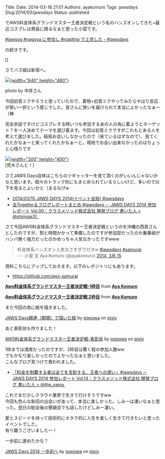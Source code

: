 Title: 
Date: 2014-03-18 21:01
Authors: ayakomuro
Tags:  jawsdays
Slug:2014/03/jawsdays
Status: published


でAWS料金体系グランドマスター王者決定戦という名のハンズオンしてきた+最近コスプレは男装に限るなぁと思った小室です。

[\#jawsug \#nagoya に参加し \#roadtrip で上京した -
\#jawsdays](http://blog.popowa.com/2014/03/jawsug-nagoya-roadtrip-jawsdays.html)



の続きです。





[]





さてバス組は新宿へ。



[![](http://4.bp.blogspot.com/-fn3z8xZrjHg/UyiuJVtCqUI/AAAAAAAAaYo/W0ZGAxGTVWw/s1600/13192918054_7416f015cf_c.jpg){width="640"
height="480"}](http://4.bp.blogspot.com/-fn3z8xZrjHg/UyiuJVtCqUI/AAAAAAAAaYo/W0ZGAxGTVWw/s1600/13192918054_7416f015cf_c.jpg)

photo by 中井さん


今回初音ミクやろうと思っていたので、着物+初音ミクやってみたらやはり反応が笑い一択という感じでした。皆さんに笑いを届けられて本当によかったなぁー（棒



完全余談ですけどコスプレする時いつも参加するあの人の為に着ようとターゲット？を一人決めてテーマを選び着ます。今回は初音ミクですがこれもとある人を考えて選びました。結局お会いしなかったので（来ているはずなので）、見てくれたかなぁーと笑ってくれたかなぁーと。現地でお会い出来なかったのはちょっと心残りです




[![](http://1.bp.blogspot.com/-MN9Pctrc6KY/UyivUXKBh0I/AAAAAAAAaZA/I7Y4QC5eteY/s1600/10000212_10151947145877190_1562113586_n.jpg){width="300"
height="400"}](http://1.bp.blogspot.com/-MN9Pctrc6KY/UyivUXKBh0I/AAAAAAAAaZA/I7Y4QC5eteY/s1600/10000212_10151947145877190_1562113586_n.jpg)  
[荒木さんと！]


さてJAWS
Days自体はこちらのツギャッターを見て頂くのがいいんじゃないかなと思います。個々のトラック別にもまとめられているらしいけど、多いので以下を見るとよいかと（まるなげw



-   [2014/03/15 JAWS DAYS 2014(イベント全般)
    \#jawsdays](http://togetter.com/li/639896)
-   [全Togetter＆ブログレポートまとめ \#jawsdays -- JAWS DAYS 2014
    参加レポート Vol.00｜クラスメソッド株式会社 開発ブログ 書いた人 \>
    @shinyaa31
     ](http://dev.classmethod.jp/cloud/aws/jawsdays2014-unofficial-matome/)







さて今回AWS料金体系グランドマスター王者決定戦というのを沖縄の西島さんとしたのですが、割と時間かかって準備したのですが参加型だったのか裏番組がハンパ無く強力だったのかめっちゃ人気なかったですwww







> 料金体系ハンズオン人気なさすぎワロタw
> [\#jawsdays](https://twitter.com/search?q=%23jawsdays&src=hash)
> [\#samurai](https://twitter.com/search?q=%23samurai&src=hash)  
> --- 小室 文 Aya Komuro (@ayakomuro) [2014, 3月
> 15](https://twitter.com/ayakomuro/statuses/444716024286302208)











資料こちらにアップしておきます。以下のレポジトリにもあります。

-   <https://github.com/aws-samurai>

**[Aws料金体系グランドマスター王者決定戦-1枠目](https://www.slideshare.net/popowa/aws1-32456866 "Aws料金体系グランドマスター王者決定戦-1枠目")**
from **[Aya Komuro](http://www.slideshare.net/popowa)**

**[Aws料金体系グランドマスター王者決定戦
2枠目](https://www.slideshare.net/popowa/aws-2-32456996 "Aws料金体系グランドマスター王者決定戦 2枠目")**
from **[Aya Komuro](http://www.slideshare.net/popowa)**





また今回の為に絵を描きました。  

[JAWS
Days関連（期間）で描いた絵](http://www.pixiv.net/member_illust.php?mode=medium&illust_id=42301129)
by [popowa](http://www.pixiv.net/member.php?id=4845725) on
[pixiv](http://www.pixiv.net/)





あと表彰状も作りました！  

[AWS料金体系グランドマスター王者決定戦-表彰状](http://www.pixiv.net/member_illust.php?mode=medium&illust_id=42314378)
by [popowa](http://www.pixiv.net/member.php?id=4845725) on
[pixiv](http://www.pixiv.net/)

1枠までは満席だったのですが、2枠目は驚く程の参加人数ww  
でもかなり楽しかったのでよかったなぁと思いました。  
こんなブログ見つけて救われました。

-   [「料金を制覇する者は全てを支配する、王者への誘い」\#jawsdays --
    JAWS DAYS 2014 参加レポート Vol.14｜クラスメソッド株式会社
    開発ブログ 書いた人 \>
    @the\_yama ](http://dev.classmethod.jp/cloud/aws/jawsdays2014-14/)

これでまだ少しクラウド業界で生きて行けそうですww  
今回も色んな新旧の出会いがあって、本当に楽しかった。しみーは凄いなぁと思った。翌日の総会後の懇親会でも話したけどしみー凄い。

愛とスピードを持って技術的にオタク的に人生を楽しく生きて行きたいと思ったイベントでした。  
有り難うございましたー！

一歩前に進めたかな？  
  

[JAWS Days 2014
一歩前へ](http://www.pixiv.net/member_illust.php?mode=medium&illust_id=41814136)
by [popowa](http://www.pixiv.net/member.php?id=4845725) on
[pixiv](http://www.pixiv.net/)



